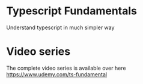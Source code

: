 # Typescript Fundamentals

Understand typescript in much simpler way

# Video series

The complete video series is available over here https://www.udemy.com/ts-fundamental